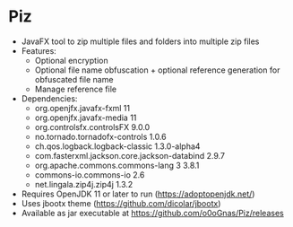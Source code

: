 # Piz
- JavaFX tool to zip multiple files and folders into multiple zip files
- Features:
	+ Optional encryption
	+ Optional file name obfuscation + optional reference generation for obfuscated file name
	+ Manage reference file
- Dependencies:
	+ org.openjfx.javafx-fxml 11
	+ org.openjfx.javafx-media 11
	+ org.controlsfx.controlsFX 9.0.0
	+ no.tornado.tornadofx-controls 1.0.6
	+ ch.qos.logback.logback-classic 1.3.0-alpha4
	+ com.fasterxml.jackson.core.jackson-databind 2.9.7
	+ org.apache.commons.commons-lang 3 3.8.1 
	+ commons-io.commons-io 2.6
	+ net.lingala.zip4j.zip4j 1.3.2
- Requires OpenJDK 11 or later to run (https://adoptopenjdk.net/)
- Uses jbootx theme (https://github.com/dicolar/jbootx)
- Available as jar executable at https://github.com/o0oGnas/Piz/releases